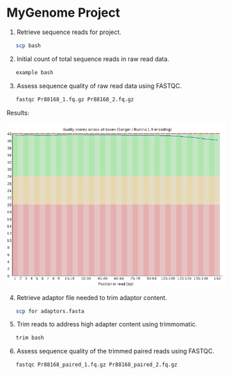 # MyGenome Project

1. Retrieve sequence reads for project.
```bash
   scp bash
```
2. Initial count of total sequence reads in raw read data.
```bash
   example bash 
```
3. Assess sequence quality of raw read data using FASTQC.
```bash
   fastqc Pr88168_1.fq.gz Pr88168_2.fq.gz
```
Results:

![alt text](images/raw_forward_qual.png)

4. Retrieve adaptor file needed to trim adaptor content.
```bash
   scp for adaptors.fasta
```
5. Trim reads to address high adapter content using trimmomatic.
```bash
   trim bash
```
6. Assess sequence quality of the trimmed paired reads using FASTQC.
```bash
   fastqc Pr88168_paired_1.fq.gz Pr88168_paired_2.fq.gz
```
